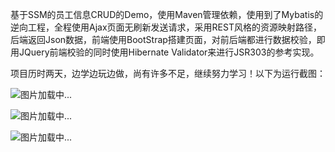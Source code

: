 基于SSM的员工信息CRUD的Demo，使用Maven管理依赖，使用到了Mybatis的逆向工程，全程使用Ajax页面无刷新发送请求，采用REST风格的资源映射路径，后端返回Json数据，前端使用BootStrap搭建页面，对前后端都进行数据校验，即用JQuery前端校验的同时使用Hibernate Validator来进行JSR303的参考实现。<br>

项目历时两天，边学边玩边做，尚有许多不足，继续努力学习！以下为运行截图：<br>

<img src="/images/主页.jpg" alt="图片加载中..."/><br>

<img src="/images/添加.jpg" alt="图片加载中..."/><br>

<img src="/images/修改.jpg" alt="图片加载中..."/><br>